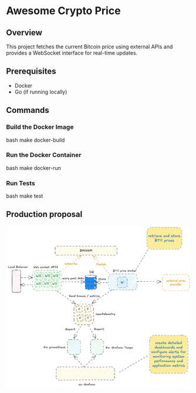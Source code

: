 # Awesome Crypto Price

## Overview
This project fetches the current Bitcoin price using external APIs and provides a WebSocket interface for real-time updates.

## Prerequisites
- Docker
- Go (if running locally)

## Commands

### Build the Docker Image
bash
make docker-build

### Run the Docker Container
bash
make docker-run

### Run Tests
bash
make test


## Production proposal
![design](./design.png)